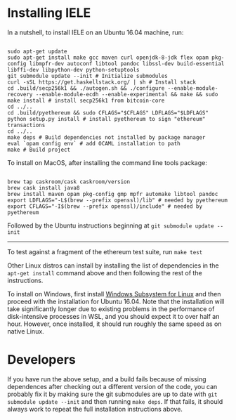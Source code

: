 Installing IELE
===============

In a nutshell, to install IELE on an Ubuntu 16.04 machine, run:

```

sudo apt-get update
sudo apt-get install make gcc maven curl openjdk-8-jdk flex opam pkg-config libmpfr-dev autoconf libtool pandoc libssl-dev build-essential libffi-dev libpython-dev python-setuptools
git submodule update --init # Initialize submodules
curl -sSL https://get.haskellstack.org/ | sh # Install stack
cd .build/secp256k1 && ./autogen.sh && ./configure --enable-module-recovery --enable-module-ecdh --enable-experimental && make && sudo make install # install secp256k1 from bitcoin-core
cd ../..
cd .build/pyethereum && sudo CFLAGS="$CFLAGS" LDFLAGS="$LDFLAGS" python setup.py install # install pyethereum to sign "ethereum" transactions
cd ../..
make deps # Build dependencies not installed by package manager
eval `opam config env` # add OCAML installation to path
make # Build project

```

To install on MacOS, after installing the command line tools package:

```

brew tap caskroom/cask caskroom/version
brew cask install java8
brew install maven opam pkg-config gmp mpfr automake libtool pandoc
export LDFLAGS="-L$(brew --prefix openssl)/lib" # needed by pyethereum
export CFLAGS="-I$(brew --prefix openssl)/include" # needed by pyethereum
```

Followed by the Ubuntu instructions beginning at `git submodule update --init`

--------------

To test against a fragment of the ethereum test suite, run `make test`

Other Linux distros can install by installing the list of dependencies in the `apt-get install` command above and then following the rest of the instructions.

To install on Windows, first install [Windows Subsystem for Linux](https://docs.microsoft.com/en-us/windows/wsl/install-win10) and then proceed with the installation for Ubuntu 16.04. Note that the installation will take significantly longer due to existing problems in the performance of disk-intensive processes in WSL, and you should expect it to over half an hour. However, once installed, it should run roughly the same speed as on native Linux.

Developers
==========
If you have run the above setup, and a build fails because of missing dependences after checking out a different version of the code,
you can probably fix it by making sure the git submodules are up to date with `git submodule update --init` and then running `make deps`. If that fails, it should always work to repeat the full installation instructions above.
